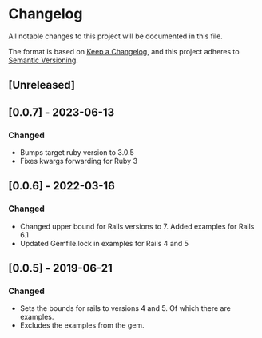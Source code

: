 # Changelog
All notable changes to this project will be documented in this file.

The format is based on [Keep a Changelog](https://keepachangelog.com/en/1.0.0/),
and this project adheres to [Semantic Versioning](https://semver.org/spec/v2.0.0.html).

## [Unreleased]

## [0.0.7] - 2023-06-13
### Changed
- Bumps target ruby version to 3.0.5
- Fixes kwargs forwarding for Ruby 3

## [0.0.6] - 2022-03-16
### Changed

 - Changed upper bound for Rails versions to 7. Added examples for Rails 6.1
 - Updated Gemfile.lock in examples for Rails 4 and 5

## [0.0.5] - 2019-06-21
### Changed

 - Sets the bounds for rails to versions 4 and 5. Of which there are examples.
 - Excludes the examples from the gem.
